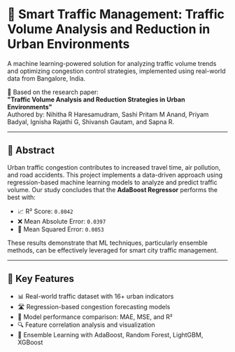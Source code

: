# 🚦 Smart Traffic Management: Traffic Volume Analysis and Reduction in Urban Environments

A machine learning-powered solution for analyzing traffic volume trends and optimizing congestion control strategies, implemented using real-world data from Bangalore, India.

📄 Based on the research paper:  
**"Traffic Volume Analysis and Reduction Strategies in Urban Environments"**  
Authored by: Nihitha R Haresamudram, Sashi Pritam M Anand, Priyam Badyal, Ignisha Rajathi G, Shivansh Gautam, and Sapna R.

---

## 📌 Abstract

Urban traffic congestion contributes to increased travel time, air pollution, and road accidents. This project implements a data-driven approach using regression-based machine learning models to analyze and predict traffic volume. Our study concludes that the **AdaBoost Regressor** performs the best with:

- 📈 R² Score: `0.8042`
- ❌ Mean Absolute Error: `0.0397`
- 🔁 Mean Squared Error: `0.0053`

These results demonstrate that ML techniques, particularly ensemble methods, can be effectively leveraged for smart city traffic management.

---

## 🧠 Key Features

- 📊 Real-world traffic dataset with 16+ urban indicators
- 🛣️ Regression-based congestion forecasting models
- 🧪 Model performance comparison: MAE, MSE, and R²
- 🔍 Feature correlation analysis and visualization
- 🤖 Ensemble Learning with AdaBoost, Random Forest, LightGBM, XGBoost
